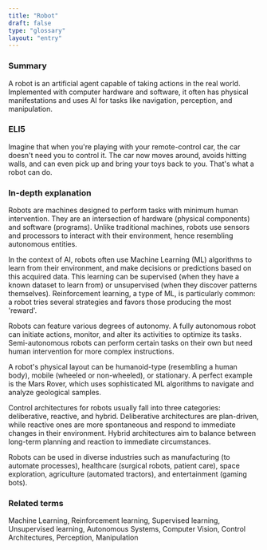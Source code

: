 ```yaml
---
title: "Robot"
draft: false
type: "glossary"
layout: "entry"
---
```


### Summary
A robot is an artificial agent capable of taking actions in the real world. Implemented with computer hardware and software, it often has physical manifestations and uses AI for tasks like navigation, perception, and manipulation.

### ELI5
Imagine that when you're playing with your remote-control car, the car doesn't need you to control it. The car now moves around, avoids hitting walls, and can even pick up and bring your toys back to you. That's what a robot can do.

### In-depth explanation
Robots are machines designed to perform tasks with minimum human intervention. They are an intersection of hardware (physical components) and software (programs). Unlike traditional machines, robots use sensors and processors to interact with their environment, hence resembling autonomous entities.

In the context of AI, robots often use Machine Learning (ML) algorithms to learn from their environment, and make decisions or predictions based on this acquired data. This learning can be supervised (when they have a known dataset to learn from) or unsupervised (when they discover patterns themselves). Reinforcement learning, a type of ML, is particularly common: a robot tries several strategies and favors those producing the most 'reward'.

Robots can feature various degrees of autonomy. A fully autonomous robot can initiate actions, monitor, and alter its activities to optimize its tasks. Semi-autonomous robots can perform certain tasks on their own but need human intervention for more complex instructions.

A robot's physical layout can be humanoid-type (resembling a human body), mobile (wheeled or non-wheeled), or stationary. A perfect example is the Mars Rover, which uses sophisticated ML algorithms to navigate and analyze geological samples.

Control architectures for robots usually fall into three categories: deliberative, reactive, and hybrid. Deliberative architectures are plan-driven, while reactive ones are more spontaneous and respond to immediate changes in their environment. Hybrid architectures aim to balance between long-term planning and reaction to immediate circumstances.

Robots can be used in diverse industries such as manufacturing (to automate processes), healthcare (surgical robots, patient care), space exploration, agriculture (automated tractors), and entertainment (gaming bots).

### Related terms
Machine Learning, Reinforcement learning, Supervised learning, Unsupervised learning, Autonomous Systems, Computer Vision, Control Architectures, Perception, Manipulation

